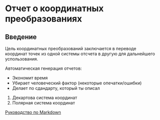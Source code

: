 # Отчет о координатных преобразованиях

## Введение

Цель координатных преобразований заключается в переводе координат точек из одной системы отсчета в другую для дальнейшего успользования.

Автоматическая генерация отчетов: 

- Экономит время
- Убирает человеческий фактор (некоторые опечатки/ошибки)
- Делает по сдандарту, который ты описал

1. Декартова система координат
2. Полярная система координат

[Руководство по Markdown](https://www.markdownguide.org)

